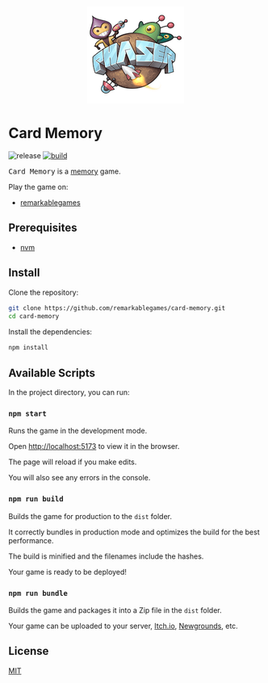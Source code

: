 <p align="center">
  <img src="https://github.com/remarkablegames/card-memory/blob/master/public/logo192.png" alt="Card Memory">
</p>

# Card Memory

![release](https://img.shields.io/github/v/release/remarkablegames/card-memory)
[![build](https://github.com/remarkablegames/card-memory/actions/workflows/build.yml/badge.svg)](https://github.com/remarkablegames/card-memory/actions/workflows/build.yml)

<kbd>Card Memory</kbd> is a [memory](<https://wikipedia.org/wiki/Concentration_(card_game)>) game.

Play the game on:

- [remarkablegames](https://remarkablegames.org/card-memory/)

## Prerequisites

- [nvm](https://github.com/nvm-sh/nvm#readme)

## Install

Clone the repository:

```sh
git clone https://github.com/remarkablegames/card-memory.git
cd card-memory
```

Install the dependencies:

```sh
npm install
```

## Available Scripts

In the project directory, you can run:

### `npm start`

Runs the game in the development mode.

Open [http://localhost:5173](http://localhost:5173) to view it in the browser.

The page will reload if you make edits.

You will also see any errors in the console.

### `npm run build`

Builds the game for production to the `dist` folder.

It correctly bundles in production mode and optimizes the build for the best performance.

The build is minified and the filenames include the hashes.

Your game is ready to be deployed!

### `npm run bundle`

Builds the game and packages it into a Zip file in the `dist` folder.

Your game can be uploaded to your server, [Itch.io](https://itch.io/), [Newgrounds](https://www.newgrounds.com/), etc.

## License

[MIT](LICENSE)
